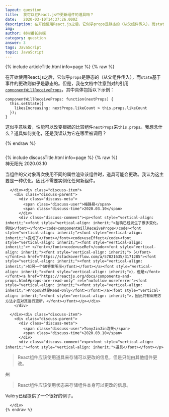 ```yaml
---
layout: question
title:  我可以在React.js中更新组件的道具吗？
date:   2020-03-10T14:37:26.000Z
description: 在开始使用React.js之后，它似乎props是静态的（从父组件传入），而state基于事件的更改则似乎是静态的。但是，我在文档中注意到对的引用comp...
img: 
author: 村村番长前端
category: question
answer: 3
tags: JavaScript
topic: JavaScript
---
```

<div class="article-root">
  <div class="article">
    {% include articleTitle.html info=page %}
    {% raw %}
    <div class="article-content"><p><font style="vertical-align: inherit;"><font style="vertical-align: inherit;">在开始使用React.js之后，它似乎</font></font><code>props</code><font style="vertical-align: inherit;"><font style="vertical-align: inherit;">是静态的（从父组件传入），而</font></font><code>state</code><font style="vertical-align: inherit;"><font style="vertical-align: inherit;">基于事件的更改</font><font style="vertical-align: inherit;">则似乎</font><font style="vertical-align: inherit;">是静态的</font><font style="vertical-align: inherit;">。</font><font style="vertical-align: inherit;">但是，我在文档中注意到对的引用</font></font><a href="http://facebook.github.io/react/docs/component-specs.html#updating-componentwillreceiveprops"><code>componentWillReceiveProps</code></a><font style="vertical-align: inherit;"><font style="vertical-align: inherit;">，其中具体包括以下示例：</font></font></p>

<pre><code>componentWillReceiveProps: function(nextProps) {<font></font>
  this.setState({<font></font>
    likesIncreasing: nextProps.likeCount &gt; this.props.likeCount<font></font>
  });<font></font>
}<font></font>
</code></pre>

<p><font style="vertical-align: inherit;"><font style="vertical-align: inherit;">这似乎意味着，性能可以改变根据的比较组件</font></font><code>nextProps</code><font style="vertical-align: inherit;"><font style="vertical-align: inherit;">来</font></font><code>this.props</code><font style="vertical-align: inherit;"><font style="vertical-align: inherit;">。</font><font style="vertical-align: inherit;">我想念什么？</font><font style="vertical-align: inherit;">道具如何变化，还是我误认为它在哪里被调用？</font></font></p></div>
    {% endraw %}
  </div>
  <p style="height: 0;width:0;overflow: hidden;"> 第527篇《我可以在React.js中更新组件的道具吗？》来自Winter(https://github.com/aiyld/aiyld.github.io)的站点</p>
  <div class="discuss-wrapper">
    {% include discussTitle.html info=page %}
    {% raw %}
    <div class="discuss-item">
        <div class="discuss-parent">
          <div class="discuss-meta">
            <span class="discuss-user">神无阳光</span>
            <span class="discuss-time">2020.03.10</span>
          </div>
          <div class="discuss-comment"><p><font style="vertical-align: inherit;"><font style="vertical-align: inherit;">当组件的父对象再次使用不同的属性渲染该组件时，道具可能会更改。</font><font style="vertical-align: inherit;">我认为这主要是一种优化，因此不需要实例化任何新组件。</font></font></p></div>
        </div>
        
      </div><div class="discuss-item">
        <div class="discuss-parent">
          <div class="discuss-meta">
            <span class="discuss-user">梅路易</span>
            <span class="discuss-time">2020.03.10</span>
          </div>
          <div class="discuss-comment"><p><font style="vertical-align: inherit;"><font style="vertical-align: inherit;">挂钩已经发生了很多变化，例如</font></font><code>componentWillReceiveProps</code><font style="vertical-align: inherit;"><font style="vertical-align: inherit;">变成了</font></font><code>useEffect</code><font style="vertical-align: inherit;"><font style="vertical-align: inherit;">+ </font></font><code>useRef</code><font style="vertical-align: inherit;"><font style="vertical-align: inherit;">（</font></font><a href="https://stackoverflow.com/a/57821635/3171285"><font style="vertical-align: inherit;"><font style="vertical-align: inherit;">如另一个SO答案所示</font></font></a><font style="vertical-align: inherit;"><font style="vertical-align: inherit;">），但是</font></font><a href="https://reactjs.org/docs/components-and-props.html#props-are-read-only" rel="nofollow noreferrer"><font style="vertical-align: inherit;"><font style="vertical-align: inherit;">Props仍然是Read-Only</font></font></a><font style="vertical-align: inherit;"><font style="vertical-align: inherit;">，因此只有调用方方法才应对其进行更新。</font></font></p></div>
        </div>
        
      </div><div class="discuss-item">
        <div class="discuss-parent">
          <div class="discuss-meta">
            <span class="discuss-user">TonyJinJin泡芙</span>
            <span class="discuss-time">2020.03.10</span>
          </div>
          <div class="discuss-comment"><p><font style="vertical-align: inherit;"><font style="vertical-align: inherit;">道具</font></font></p>

<blockquote>
  <p><font style="vertical-align: inherit;"><font style="vertical-align: inherit;">React组件应该使用道具来存储可以更改的信息，但是只能由其他组件更改。</font></font></p>
</blockquote>

<p><font style="vertical-align: inherit;"><font style="vertical-align: inherit;">州</font></font></p>

<blockquote>
  <p><font style="vertical-align: inherit;"><font style="vertical-align: inherit;">React组件应该使用状态来存储组件本身可以更改的信息。</font></font></p>
</blockquote>

<p><font style="vertical-align: inherit;"><font style="vertical-align: inherit;">Valéry已经提供了一个很好的例子。</font></font></p></div>
        </div>
        
      </div>
    {% endraw %}
  </div>
<div>
